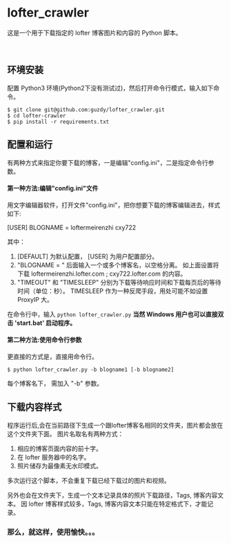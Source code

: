 lofter_crawler
==============

这是一个用于下载指定的 lofter 博客图片和内容的 Python 脚本。

<br />

环境安装
-------

配置 Python3 环境(Python2下没有测试过)，然后打开命令行模式，输入如下命令。

```shell
$ git clone git@github.com:guzdy/lofter_crawler.git
$ cd lofter-crawler
$ pip install -r requirements.txt
```


配置和运行
---------

有两种方式来指定你要下载的博客，一是编辑"config.ini"，二是指定命令行参数。
<br />

#### 第一种方法:编辑"config.ini"文件

用文字编辑器软件，打开文件"config.ini"，把你想要下载的博客编辑进去，样式如下:


[USER]
BLOGNAME = loftermeirenzhi cxy722


其中：
1. [DEFAULT] 为默认配置， [USER] 为用户配置部分。
2. "BLOGNAME = " 后面输入一个或多个博客名，以空格分离。
   如上面设置将下载 loftermeirenzhi.lofter.com ; cxy722.lofter.com 的内容。
3. "TIMEOUT" 和 "TIMESLEEP" 分别为下载等待响应时间和下载每页后的等待时间（单位：秒）。
   TIMESLEEP 作为一种反爬手段，用处可能不如设置 ProxyIP 大。

在命令行中，输入 `python lofter_crawler.py`
**当然 Windows 用户也可以直接双击 'start.bat' 启动程序。**
<br />

#### 第二种方法:使用命令行参数

更直接的方式是，直接用命令行。

```shell
$ python lofter_crawler.py -b blogname1 [-b blogname2]
```

每个博客名下， 需加入 "-b" 参数。
<br />

下载内容样式
-----------

程序运行后,会在当前路径下生成一个跟lofter博客名相同的文件夹，图片都会放在这个文件夹下面。
图片名取名有两种方式：
1. 相应的博客页面内容的前十字。
2. 在 lofter 服务器中的名字。
3. 照片储存为最像素无水印模式。

多次运行这个脚本，不会重复下载已经下载过的图片和视频。

另外也会在文件夹下，生成一个文本记录具体的照片下载路径，Tags, 博客内容文本。
因 lofter 博客样式较多，Tags, 博客内容文本只能在特定格式下，才能记录。
<br />

### 那么，就这样，使用愉快。。。
